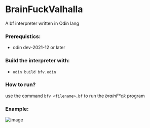 # BrainFuckValhalla
 A bf interpreter written in Odin lang
 
 ### Prerequistics:
 - odin dev-2021-12 or later
 
 ### Build the interpreter with:
 - `odin build bfv.odin`
 
 ### How to run?
 
 use the command `bfv <filename>.bf` to run the *brainF\*ck* program
 
 ### Example:
 ![image](https://user-images.githubusercontent.com/74904820/145932431-c7d49c45-c6a4-4aef-b917-d297d8f5867c.png)

